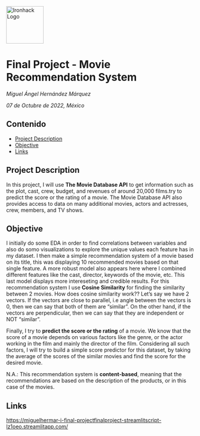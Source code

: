 <img src="https://bit.ly/2VnXWr2" alt="Ironhack Logo" width="100"/>

# Final Project - Movie Recommendation System
*Miguel Ángel Hernández Márquez*

*07 de Octubre de 2022, México*

## Contenido
- [Project Description](#project-description)
- [Objective](#objective)
- [Links](#links)

## Project Description

In this project, I will use **The Movie Database API** to get information such as the plot, cast, crew, budget, and revenues of around 20,000 films.try to predict the score or the rating of a movie. The Movie Database API also provides access to data on many additional movies, actors and actresses, crew, members, and TV shows.

## Objective

I initially do some EDA in order to find correlations between variables and also do somo visualizations to explore the unique values each feature has in my dataset. I then make a simple recommendation system of a movie based on its title, this was displaying 10 recommended movies based on that single feature. A more robust model also appears here where I combined different features like the cast, director, keywords of the movie, etc. This last model displays more intereseting and credible results. For this recommendation system I use **Cosine Similarity** for finding the similarity between 2 movies. How does cosine similarity work?? Let’s say we have 2 vectors. If the vectors are close to parallel, i.e angle between the vectors is 0, then we can say that both of them are “similar”. On the other hand, if the vectors are perpendicular, then we can say that they are independent or NOT “similar”.

Finally, I try to **predict the score or the rating** of a movie. We know that the score of a movie depends on various factors like the genre, or the actor working in the film and mainly the director of the film. Considering all such factors, I will try to build a simple score predictor for this dataset, by taking the average of the scores of the similar movies and find the score for the desired movie.

N.A.: This recommendation system is **content-based**, meaning that the recommendations are based on the description of the products, or in this case of the movies.

## Links
 
https://miguelhermar-i-final-projectfinalproject-streamlitscript-lz1oeo.streamlitapp.com/
